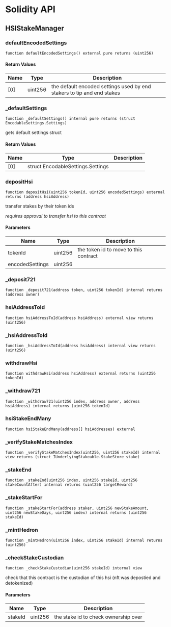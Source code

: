 # Solidity API

## HSIStakeManager

### defaultEncodedSettings

```solidity
function defaultEncodedSettings() external pure returns (uint256)
```

#### Return Values

| Name | Type | Description |
| ---- | ---- | ----------- |
| [0] | uint256 | the default encoded settings used by end stakers to tip and end stakes |

### _defaultSettings

```solidity
function _defaultSettings() internal pure returns (struct EncodableSettings.Settings)
```

gets default settings struct

#### Return Values

| Name | Type | Description |
| ---- | ---- | ----------- |
| [0] | struct EncodableSettings.Settings |  |

### depositHsi

```solidity
function depositHsi(uint256 tokenId, uint256 encodedSettings) external returns (address hsiAddress)
```

transfer stakes by their token ids

_requires approval to transfer hsi to this contract_

#### Parameters

| Name | Type | Description |
| ---- | ---- | ----------- |
| tokenId | uint256 | the token id to move to this contract |
| encodedSettings | uint256 |  |

### _deposit721

```solidity
function _deposit721(address token, uint256 tokenId) internal returns (address owner)
```

### hsiAddressToId

```solidity
function hsiAddressToId(address hsiAddress) external view returns (uint256)
```

### _hsiAddressToId

```solidity
function _hsiAddressToId(address hsiAddress) internal view returns (uint256)
```

### withdrawHsi

```solidity
function withdrawHsi(address hsiAddress) external returns (uint256 tokenId)
```

### _withdraw721

```solidity
function _withdraw721(uint256 index, address owner, address hsiAddress) internal returns (uint256 tokenId)
```

### hsiStakeEndMany

```solidity
function hsiStakeEndMany(address[] hsiAddresses) external
```

### _verifyStakeMatchesIndex

```solidity
function _verifyStakeMatchesIndex(uint256, uint256 stakeId) internal view returns (struct IUnderlyingStakeable.StakeStore stake)
```

### _stakeEnd

```solidity
function _stakeEnd(uint256 index, uint256 stakeId, uint256 stakeCountAfter) internal returns (uint256 targetReward)
```

### _stakeStartFor

```solidity
function _stakeStartFor(address staker, uint256 newStakeAmount, uint256 newStakeDays, uint256 index) internal returns (uint256 stakeId)
```

### _mintHedron

```solidity
function _mintHedron(uint256 index, uint256 stakeId) internal returns (uint256)
```

### _checkStakeCustodian

```solidity
function _checkStakeCustodian(uint256 stakeId) internal view
```

check that this contract is the custodian of this hsi (nft was depostied and detokenized)

#### Parameters

| Name | Type | Description |
| ---- | ---- | ----------- |
| stakeId | uint256 | the stake id to check ownership over |

